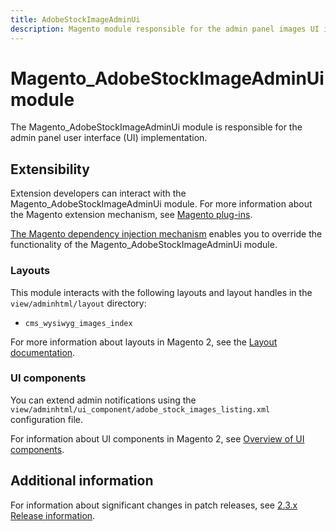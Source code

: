```yaml
---
title: AdobeStockImageAdminUi
description: Magento module responsible for the admin panel images UI implementation
---
```


# Magento_AdobeStockImageAdminUi module

The Magento_AdobeStockImageAdminUi module is responsible for the admin panel user interface (UI) implementation.

## Extensibility

Extension developers can interact with the Magento_AdobeStockImageAdminUi module. For more information about the Magento extension mechanism, see [Magento plug-ins](https://developer.adobe.com/commerce/php/development/components/plugins/).

[The Magento dependency injection mechanism](https://developer.adobe.com/commerce/php/development/components/dependency-injection/) enables you to override the functionality of the Magento_AdobeStockImageAdminUi module.

### Layouts

This module interacts with the following layouts and layout handles in the `view/adminhtml/layout` directory:

- `cms_wysiwyg_images_index`

For more information about layouts in Magento 2, see the [Layout documentation](https://developer.adobe.com/commerce/frontend-core/guide/layouts/).

### UI components

You can extend admin notifications using the `view/adminhtml/ui_component/adobe_stock_images_listing.xml` configuration file.

For information about UI components in Magento 2, see [Overview of UI components](https://developer.adobe.com/commerce/frontend-core/ui-components/).

## Additional information

For information about significant changes in patch releases, see [2.3.x Release information](https://experienceleague.adobe.com/docs/commerce-operations/release/notes/overview.html).
